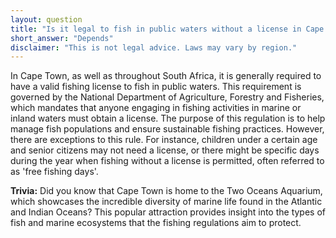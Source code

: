```yaml
---
layout: question
title: "Is it legal to fish in public waters without a license in Cape Town?"
short_answer: "Depends"
disclaimer: "This is not legal advice. Laws may vary by region."
---
```


In Cape Town, as well as throughout South Africa, it is generally required to have a valid fishing license to fish in public waters. This requirement is governed by the National Department of Agriculture, Forestry and Fisheries, which mandates that anyone engaging in fishing activities in marine or inland waters must obtain a license. The purpose of this regulation is to help manage fish populations and ensure sustainable fishing practices. However, there are exceptions to this rule. For instance, children under a certain age and senior citizens may not need a license, or there might be specific days during the year when fishing without a license is permitted, often referred to as 'free fishing days'.

**Trivia:** Did you know that Cape Town is home to the Two Oceans Aquarium, which showcases the incredible diversity of marine life found in the Atlantic and Indian Oceans? This popular attraction provides insight into the types of fish and marine ecosystems that the fishing regulations aim to protect.
